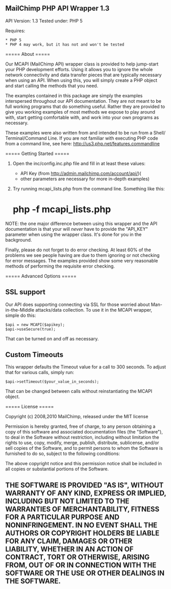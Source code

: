 MailChimp PHP API Wrapper 1.3
-------------------------------------------------------------------------------
API Version: 1.3
Tested under: PHP 5 

Requires:

    * PHP 5
    * PHP 4 may work, but it has not and won't be tested

===== About =====

Our MCAPI (MailChimp API) wrapper class is provided to help jump-start your PHP 
development efforts. Using it allows you to ignore the whole network 
connectivity and data transfer pieces that are typically necessary when using an
API. When using this, you will simply create a PHP object and start calling 
the methods that you need.

The examples contained in this package are simply the examples interspersed 
throughout our API documentation. They are not meant to be full working 
programs that do something useful. Rather they are provided to give you working
examples of most methods we expose to play around with, start getting 
comfortable with, and work into your own programs as necessary.

These examples were also written from and intended to be run from a Shell/
Terminal/Command Line. If you are not familiar with executing PHP code from a
command line, see here:
    http://us3.php.net/features.commandline

===== Getting Started =====

1) Open the inc/config.inc.php file and fill in at least these values:
	* API Key (from http://admin.mailchimp.com/account/api/)(
    *  other parameters are necessary for more in-depth examples)

2) Try running mcapi_lists.php from the command line. Something like this:
    # php -f mcapi_lists.php 

NOTE: the one major difference between using this wrapper and the API 
documentation is that your will *never* have to provide the "API_KEY" parameter
when using the wrapper class. It's done for you in the background.

Finally, please do not forget to do error checking. At least 60% of the problems
we see people having are due to them ignoring or not checking for error 
messages. The examples provided show some very reasonable methods of performing
the requisite error checking.

===== Advanced Options =====

SSL support
------------------
Our API does supporting connecting via SSL for those worried about Man-in-the-Middle 
attacks/data collection. To use it in the MCAPI wrapper, simple do this:

	$api = new MCAPI($apikey);
	$api->useSecure(true);

That can be turned on and off as necessary.

Custom Timeouts
------------------
This wrapper defaults the Timeout value for a call to 300 seconds. To adjust that for
various calls, simply run:

	$api->setTimeout($your_value_in_seconds);

That can be changed between calls without reinstantiating the MCAPI object. 


===== License =====

Copyright (c) 2008,2010 MailChimp, released under the MIT license

Permission is hereby granted, free of charge, to any person
obtaining a copy of this software and associated documentation
files (the "Software"), to deal in the Software without
restriction, including without limitation the rights to use,
copy, modify, merge, publish, distribute, sublicense, and/or sell
copies of the Software, and to permit persons to whom the
Software is furnished to do so, subject to the following
conditions:

The above copyright notice and this permission notice shall be
included in all copies or substantial portions of the Software.

THE SOFTWARE IS PROVIDED "AS IS", WITHOUT WARRANTY OF ANY KIND,
EXPRESS OR IMPLIED, INCLUDING BUT NOT LIMITED TO THE WARRANTIES
OF MERCHANTABILITY, FITNESS FOR A PARTICULAR PURPOSE AND
NONINFRINGEMENT. IN NO EVENT SHALL THE AUTHORS OR COPYRIGHT
HOLDERS BE LIABLE FOR ANY CLAIM, DAMAGES OR OTHER LIABILITY,
WHETHER IN AN ACTION OF CONTRACT, TORT OR OTHERWISE, ARISING
FROM, OUT OF OR IN CONNECTION WITH THE SOFTWARE OR THE USE OR
OTHER DEALINGS IN THE SOFTWARE.
--------------------------------------------------------------------------------------------------------------
